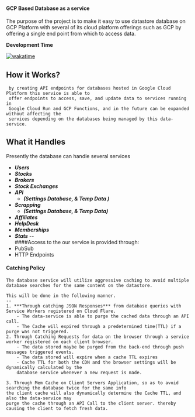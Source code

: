 #### GCP Based Database as a service

The purpose of the project is to make it easy to use datastore database on 
GCP Platform with several of its cloud platform offerings such as GCP by offering a single end point from which to 
access data.

**Development Time**

[![wakatime](https://wakatime.com/badge/github/freelancing-solutions/gcp-database-as-a-service-stock-markets.svg)](https://wakatime.com/badge/github/freelancing-solutions/gcp-database-as-a-service-stock-markets)

 **How it Works?**
 --
     by creating API endpoints for databases hosted in Google Cloud Platform this service is able to 
     offer endpoints to access, save, and update data to services running in 
     Google Cloud Run and GCP Functions, and in the future can be expanded without affecting the 
     services depending on the databases being managed by this data-service.

   
 **What it Handles**
 --
 Presently the database can handle several services
   - ***Users***
   - ***Stocks***
   - ***Brokers***
   - ***Stock Exchanges***
   - ***API***
        - ***(Settings Database, & Temp Data )***
   - ***Scrapping*** 
        - ***(Settings Database, & Temp Data)***
   - ***Affiliates***
   - ***HelpDesk***
   - ***Memberships***
   - ***Stats***
--     
 ####Access to the our service is provided through: 
   - PubSub
   - HTTP Endpoints
 
 #### Catching Policy
    The database service will utilize aggressive caching to avoid multiple
    database searches for the same content on the datastore.
    
    This will be done in the following manner.
    --
    1. ***Through catching JSON Responses*** from database queries with Service Workers registered on Cloud Flare.     
        - The data-service is able to purge the cached data through an API call.
        - The Cache will expired through a predetermined time(TTL) if a purge was not triggered.
    2. Through Catching Requests for data on the browser through a service worker registered on each client browser.
        - The data stored maybe be purged from the back-end through push messages triggered events.
        - The data stored will expire when a cache TTL expires 
        - Cache TTL for both the CDN and the browser settings will be dynamically calculated by the 
        database service whenever a new request is made.
    
    3. Through Mem Cache on Client Servers Application, so as to avoid searching the database twice for the same info
    the client cache will also dynamically determine the Cache TTL, and also the data-service may 
    purge the cache through an API Call to the client server. thereby causing the client to fetch fresh data.         
    
     
         
                
    
      
    
 
 
 
 

